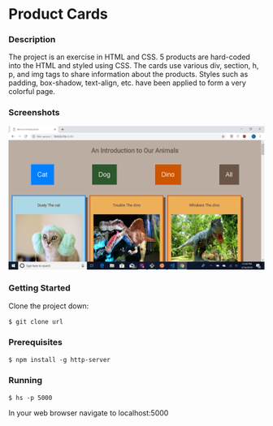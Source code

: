 # Product Cards  
### Description  
The project is an exercise in HTML and CSS. 5 products are hard-coded into the HTML and styled using CSS. The cards use various div, section, h, p, and img tags to share information about the products. Styles such as padding, box-shadow, text-align, etc. have been applied to form a very colorful page.  
### Screenshots  
!["Screenshot of a sample view of the top section of the page. Features title heading, four labeled buttons, and top row of animal cards."](https://raw.githubusercontent.com/sarahjulesthorne/animals/master/images/2019-03-16.png "Screenshot of sample view of page")
### Getting Started  
Clone the project down:  
```  
$ git clone url  
```  
### Prerequisites  
```  
$ npm install -g http-server  
```  
### Running  
```  
$ hs -p 5000  
```  
In your web browser navigate to localhost:5000
